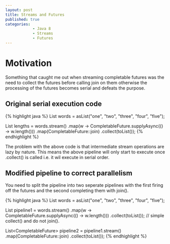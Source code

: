 ```yaml
---
layout: post
title: Streams and Futures
published: true
categories:
            - Java 8
            - Streams
            - Futures
---
```


# Motivation
Something that caught me out when streaming completable futures was the need to collect the futures before calling join on them otherwise the processing of the futures becomes serial and defeats the purpose.

## Original serial execution code
{% highlight java %}
List<String> words = asList("one", "two", "three", "four", "five");

List<Integer> lengths =
          words.stream()
                  .map(w -> CompletableFuture.supplyAsync(() -> w.length()))
                  .map(CompletableFuture::join)
                  .collect(toList());
{% endhighlight %}

The problem with the above code is that intermediate stream operations are lazy by nature. This means the above pipeline will only start to execute once .collect() is called i.e. it wil execute in serial order.

## Modified pipeline to correct parallelism
You need to split the pipeline into two seperate pipelines with the first firing off the futures and the second completing them with join().

{% highlight java %}
List<String> words = asList("one", "two", "three", "four", "five");

List<Integer> pipeline1 =
          words.stream()
                  .map(w -> CompletableFuture.supplyAsync(() -> w.length()))
                  .collect(toList());
                  // simple collect() and do not join().

List<CompletableFuture<Integer>> pipeline2 =
                pipeline1.stream()
                        .map(CompletableFuture::join)
                        .collect(toList());
{% endhighlight %}
